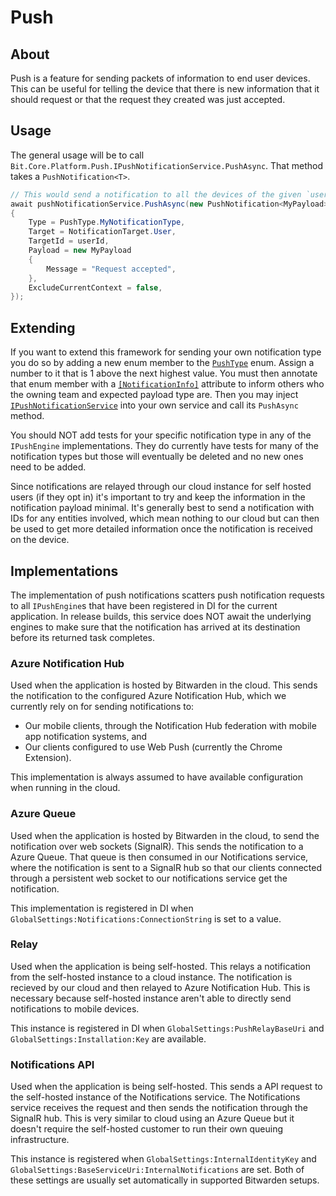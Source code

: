 # Push

## About

Push is a feature for sending packets of information to end user devices. This can be useful for
telling the device that there is new information that it should request or that the request they
created was just accepted.

## Usage

The general usage will be to call `Bit.Core.Platform.Push.IPushNotificationService.PushAsync`. That
method takes a `PushNotification<T>`.

```c#
// This would send a notification to all the devices of the given `userId`. 
await pushNotificationService.PushAsync(new PushNotification<MyPayload>
{
    Type = PushType.MyNotificationType,
    Target = NotificationTarget.User,
    TargetId = userId,
    Payload = new MyPayload
    {
        Message = "Request accepted",
    },
    ExcludeCurrentContext = false,
});
```

## Extending

If you want to extend this framework for sending your own notification type you do so by adding a
new enum member to the [`PushType`](./PushType.cs) enum. Assign a number to it that is 1 above the 
next highest value. You must then annotate that enum member with a
[`[NotificationInfo]`](./NotificationInfoAttribute.cs) attribute to inform others who the owning
team and expected payload type are. Then you may inject
[`IPushNotificationService`](./IPushNotificationService.cs) into your own service and call its
`PushAsync` method.

You should NOT add tests for your specific notification type in any of the `IPushEngine`
implementations. They do currently have tests for many of the notification types but those will
eventually be deleted and no new ones need to be added.

Since notifications are relayed through our cloud instance for self hosted users (if they opt in)
it's important to try and keep the information in the notification payload minimal. It's generally 
best to send a notification with IDs for any entities involved, which mean nothing to our cloud but
can then be used to get more detailed information once the notification is received on the device.

## Implementations

The implementation of push notifications scatters push notification requests to all `IPushEngine`s
that have been registered in DI for the current application. In release builds, this service does
NOT await the underlying engines to make sure that the notification has arrived at its destination
before its returned task completes.

### Azure Notification Hub

Used when the application is hosted by Bitwarden in the cloud. This sends the notification to the
configured Azure Notification Hub, which we currently rely on for sending notifications to:
- Our mobile clients, through the Notification Hub federation with mobile app notification systems, 
and
- Our clients configured to use Web Push (currently the Chrome Extension).

This implementation is always assumed to have available configuration when running in the cloud.

### Azure Queue

Used when the application is hosted by Bitwarden in the cloud, to send the notification over web 
sockets (SignalR). This sends the notification to a Azure Queue. That queue is then consumed in our
Notifications service, where the notification is sent to a SignalR hub so that our clients connected
through a persistent web socket to our notifications service get the notification.

This implementation is registered in DI when `GlobalSettings:Notifications:ConnectionString` is set
to a value.

### Relay

Used when the application is being self-hosted. This relays a notification from the self-hosted
instance to a cloud instance. The notification is recieved by our cloud and then relayed to
Azure Notification Hub. This is necessary because self-hosted instance aren't able to directly send
notifications to mobile devices.

This instance is registered in DI when `GlobalSettings:PushRelayBaseUri` and
`GlobalSettings:Installation:Key` are available.

### Notifications API

Used when the application is being self-hosted. This sends a API request to the self-hosted instance
of the Notifications service. The Notifications service receives the request and then sends the
notification through the SignalR hub. This is very similar to cloud using an Azure Queue but it
doesn't require the self-hosted customer to run their own queuing infrastructure.

This instance is registered when `GlobalSettings:InternalIdentityKey` and
`GlobalSettings:BaseServiceUri:InternalNotifications` are set. Both of these settings are usually
set automatically in supported Bitwarden setups.
